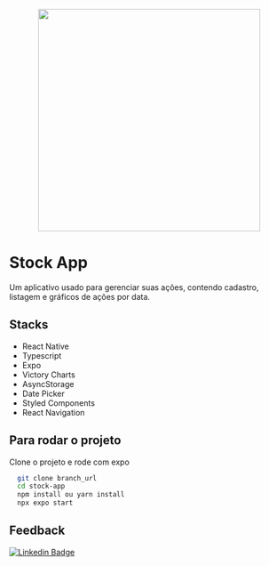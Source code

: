 <p align="center">
<img src=".github/cover.gif" height="400">
</p>

# Stock App

Um aplicativo usado para gerenciar suas ações, contendo cadastro, listagem e gráficos de ações por data.

## Stacks

- React Native
- Typescript
- Expo
- Victory Charts
- AsyncStorage
- Date Picker
- Styled Components
- React Navigation

## Para rodar o projeto

Clone o projeto e rode com expo

```bash
  git clone branch_url
  cd stock-app
  npm install ou yarn install
  npx expo start
```

## Feedback

[![Linkedin Badge](https://img.shields.io/badge/-Adalberto%20Lauchzer%20Junior-6633cc?style=flat-square&logo=Linkedin&logoColor=white&link=https://www.linkedin.com/in/lauchzerjr%C3%A7/)](https://www.linkedin.com/in/lauchzerjr/)
